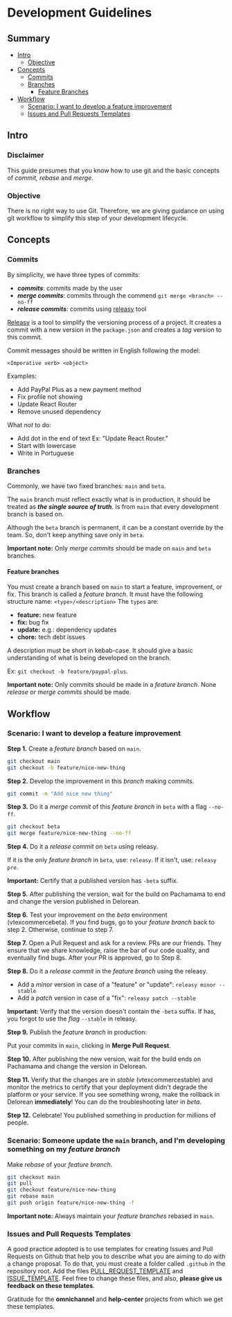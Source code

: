 # Development Guidelines

## Summary 

- [Intro](#intro)
  - [Objective](#objectives)
- [Concepts](#concepts)
  - [Commits](#commits)
  - [Branches](#branches)
    - [Feature Branches](#feature-branches)
- [Workflow](#workflow)
  - [Scenario: I want to develop a feature improvement ](#scenario-i-want-to-develop-a-feature-improvement)
  - [Issues and Pull Requests Templates](#issues-and-pull-requests-templates)


## Intro

### Disclaimer
This guide presumes that you know how to use git and the basic concepts of *commit, rebase* and *merge*. 

### Objective
There is no right way to use Git. Therefore, we are giving guidance on using git workflow to simplify this step of your development lifecycle.

## Concepts

### Commits

By simplicity, we have three types of commits:
- __*commits*__: commits made by the user 
- __*merge commits*__: commits through the commend `git merge <branch> --no-ff`
- __*release commits*__: commits using [releasy](https://www.npmjs.com/package/releasy) tool

[Releasy](https://www.npmjs.com/package/releasy) is a tool to simplify the versioning process of a project. It creates a commit with a new version in the `package.json` and creates a *tag* version to this commit.

Commit messages should be written in English following the model: 
```
<Imperative verb> <object>
```

Examples:
- Add PayPal Plus as a new payment method
- Fix profile not showing
- Update React Router
- Remove unused dependency


What *not* to do: 
- Add dot in the end of text Ex: "Update React Router."
- Start with lowercase
- Write in Portuguese

### Branches

Commonly, we have two fixed branches: `main` and `beta`.

The `main` branch must reflect exactly what is in production, it should be treated as __*the single source of truth*__. Is from `main` that every development branch is based on. 

Although the `beta` branch is permanent, it can be a constant override by the team. So, don't keep anything save only in `beta`.

**Important note:** Only *merge commits* should be made on `main` and `beta` branches.

#### Feature branches

You must create a branch based on `main` to start a feature, improvement, or fix. This branch is called a *feature branch*. It must have the following structure name: `<type>/<description>`
The `types` are:
- **feature:** new feature
- **fix:** bug fix
- **update:** e.g.: dependency updates
- **chore:**  tech debt issues
 
A description must be short in kebab-case. It should give a basic understanding of what is being developed on the branch.

Ex: `git checkout -b feature/paypal-plus`.

**Important note:** Only commits should be made in a *feature branch*. None *release or merge commits* should be made. 

## Workflow

### Scenario: I want to develop a feature improvement 

**Step 1.** Create a *feature branch* based on `main`.
```sh
git checkout main
git checkout -b feature/nice-new-thing
```

**Step 2.** Develop the improvement in this *branch* making commits. 

```sh
git commit -m "Add nice new thing"
```

**Step 3.** Do it a *merge commit* of this *feature branch* in `beta` with a flag `--no-ff`.

```sh
git checkout beta
git merge feature/nice-new-thing --no-ff
```

**Step 4.** Do it a *release commit* on `beta` using releasy.

If it is the only *feature branch* in `beta`, use: `releasy`.
If it isn't, use: `releasy pre`.

**Important:** Certify that a published version has `-beta` suffix.

**Step 5.** After publishing the version, wait for the build on Pachamama to end and change the version published in Delorean.

**Step 6.** Test your improvement on the *beta* environment (vtexcommercebeta). If you find bugs,  go to your *feature branch* back to step 2. Otherwise, continue to step 7. 

**Step 7.** Open a Pull Request and ask for a review. PRs are our friends. They ensure that we share knowledge, raise the bar of our code quality, and eventually find bugs. After your PR is approved, go to Step 8. 

**Step 8.** Do it a *release commit* in the *feature branch* using the releasy.

- Add a *minor* version in case of a "feature" or "update": `releasy minor --stable`
- Add a *patch* version in case of a "fix": `releasy patch --stable`

**Important:** Verify that the version doesn't contain the `-beta` suffix. If has, you forgot to use the *flag* `--stable` in releasy.

**Step 9.** Publish the *feature branch* in production: 

Put your commits in `main`, clicking in **Merge Pull Request**. 

**Step 10.** After publishing the new version, wait for the build ends on Pachamama and change the version in Delorean.

**Step 11.** Verify that the changes are in *stable* (vtexcommercestable) and monitor the metrics to certify that your deployment didn't degrade the platform or your service. If you see something wrong, make the rollback in Delorean **immediately**! You can do the troubleshooting later in *beta*.

**Step 12.** Celebrate! You published something in production for millions of people. 

### Scenario: Someone update the `main` branch, and I'm developing something on my *feature branch*

Make *rebase* of your *feature branch*.

```sh
git checkout main
git pull
git checkout feature/nice-new-thing
git rebase main
git push origin feature/nice-new-thing -f
```

**Important note:** Always maintain your *feature branches* rebased in `main`.

### Issues and Pull Requests Templates

A good practice adopted is to use templates for creating Issues and Pull Requests on Github that help you to describe what you are aiming to do with a change proposal. 
To do that, you must create a folder called `.github` in the repository root. Add the files [PULL_REQUEST_TEMPLATE](https://github.com/vtex/dev-guidelines/blob/main/.github/PULL_REQUEST_TEMPLATE.md) and [ISSUE_TEMPLATE](https://github.com/vtex/dev-guidelines/blob/main/.github/ISSUE_TEMPLATE.md). Feel free to change these files, and also, **please give us feedback on these templates**.

Gratitude for the **omnichannel** and **help-center** projects from which we get these templates. 
